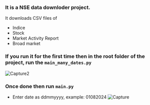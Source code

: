 ### It is a NSE data downloder project.
It downloads CSV files of 
- Indice
- Stock
- Market Activity Report
- Broad market

### If you run it for the first time then in the root folder of the project, run the `main_many_dates.py`
![Capture2](https://github.com/user-attachments/assets/aae13b1a-21ed-4e63-ad66-aefd5363c437)




### Once done then run `main.py`
- Enter date as ddmmyyyy, example: 01082024
![Capture](https://github.com/user-attachments/assets/2dad6ef2-9320-485b-aa9d-5862b95ad46c)

